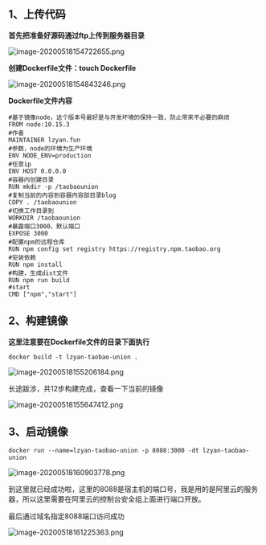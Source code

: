 ## 1、上传代码

**首先把准备好源码通过ftp上传到服务器目录**

![image-20200518154722655.png](http://resource.lzyan.fun/lzyan_blog_system/2021_04_17/png/832919149826015232.png)

**创建Dockerfile文件：touch Dockerfile**

![image-20200518154843246.png](http://resource.lzyan.fun/lzyan_blog_system/2021_04_17/png/832919333989515264.png)

**Dockerfile文件内容**

```
#基于镜像node，这个版本号最好是与开发坏境的保持一致，防止带来不必要的麻烦
FROM node:10.15.3
#作者
MAINTAINER lzyan.fun
#参数，node的环境为生产环境
ENV NODE_ENV=production
#任意ip
ENV HOST 0.0.0.0
#容器内创建目录
RUN mkdir -p /taobaounion
#复制当前的内容到容器内容部目录blog
COPY . /taobaounion
#切换工作目录到
WORKDIR /taobaounion
#暴露端口3000，默认端口
EXPOSE 3000
#配置npm的远程仓库
RUN npm config set registry https://registry.npm.taobao.org
#安装依赖
RUN npm install
#构建，生成dist文件
RUN npm run build
#start
CMD ["npm","start"]

```


## 2、构建镜像

**这里注意要在Dockerfile文件的目录下面执行**

```
docker build -t lzyan-taobao-union .
```

![image-20200518155206184.png](http://resource.lzyan.fun/lzyan_blog_system/2021_04_17/png/832919476985921536.png)

长途跋涉，共12步构建完成，查看一下当前的镜像


![image-20200518155647412.png](http://resource.lzyan.fun/lzyan_blog_system/2021_04_17/png/832919588562796544.png)

## 3、启动镜像
```
docker run --name=lzyan-taobao-union -p 8088:3000 -dt lzyan-taobao-union
```

![image-20200518160903778.png](http://resource.lzyan.fun/lzyan_blog_system/2021_04_17/png/832919670318170112.png)

到这里就已经成功啦，这里的8088是宿主机的端口号，我是用的是阿里云的服务器，所以这里需要在阿里云的控制台安全组上面进行端口开放。

最后通过域名指定8088端口访问成功

![image-20200518161225363.png](http://resource.lzyan.fun/lzyan_blog_system/2021_04_17/png/832919759363244032.png)
